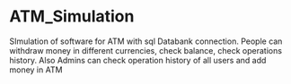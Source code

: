 # ATM_Simulation
 SImulation of  software for ATM with sql Databank connection. People can withdraw money in different currencies, check balance, check operations history. Also Admins can check operation history of all users and add money in ATM
